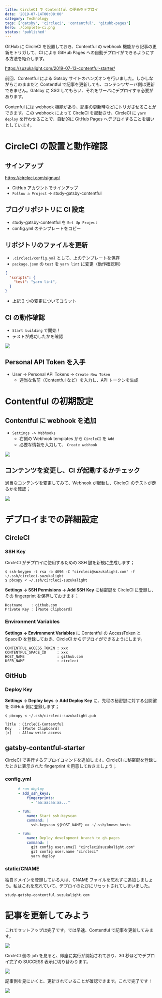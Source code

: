 ```yaml
---
title: CircleCI で Contentful の更新をデプロイ
date: '2019-07-14T00:08:00'
category: Technology
tags: ['gatsby', 'circleci', 'contentful', 'gituhb-pages']
hero: ./complete-ci.png
status: 'published'
---
```


GitHub に CircleCI を設置しておき、Contentful の webhook 機能から記事の更新をトリガして、CI による GitHub Pages への自動デプロイができるようにする方法を紹介します。

https://suzukalight.com/2019-07-13-contentful-starter/

前回、Contentful による Gatsby サイトのハンズオンを行いました。しかしながらこのままだと Contentful で記事を更新しても、コンテンツサーバ側は更新できません。Gatsby に SSG してもらい、それをサーバにデプロイする必要があります。

Contenful には webhook 機能があり、記事の更新時などにトリガさせることができます。この webhook によって CircleCI を起動させ、CircleCI に `yarn deploy` を行わせることで、自動的に GitHub Pages へデプロイすることを狙いとしています。

# CircleCI の設置と動作確認

## サインアップ

https://circleci.com/signup/

- GitHub アカウントでサインアップ
- `Follow a Project` -> study-gatsby-contentful

## ブログリポジトリに CI 設定

- study-gatsby-contentful を `Set Up Project`
- config.yml のテンプレートをコピー

## リポジトリのファイルを更新

- `.circleci/config.yml` として、上のテンプレートを保存
- `package.json` の `test` を `yarn lint` に変更（動作確認用）

```javascript{3}:package.json
{
  "scripts": {
    "test": "yarn lint",
  }
}
```

- 上記 2 つの変更についてコミット

## CI の動作確認

- `Start building` で開始！
- テストが成功したかを確認

![](complete-ci.png)

## Personal API Token を入手

- User -> Personal API Tokens -> `Create New Token`
  - 適当な名前（Contentful など）を入力し、API トークンを生成

# Contentful の初期設定

## Contentful に webhook を追加

- `Settings -> Webhooks`
  - 右側の Webhook templates から `CircleCI` を `Add`
  - 必要な情報を入力して、 `Create webhook`

![](webhook-templates.png)

## コンテンツを変更し、CI が起動するかチェック

適当なコンテンツを変更してみて、Webhook が起動し、CircleCI のテストが走るかを確認；

![](new-jobs.png)

# デプロイまでの詳細設定

## CircleCI

### SSH Key

CircleCI がデプロイに使用するための SSH 鍵を新規に生成します；

```bash:bash
$ ssh-keygen -t rsa -b 4096 -C "circleci@suzukalight.com" -f ~/.ssh/circleci-suzukalight
$ pbcopy < ~/.ssh/circleci-suzukalight
```

**Settings -> SSH Permisions -> Add SSH Key** に秘密鍵を CircleCI に登録し、その fingerprint を保存しておきます；

```
Hostname    : github.com
Private Key : [Paste Clipboard]
```

### Environment Variables

**Settings -> Environment Variables** に Contentful の AccessToken と SpaceID を登録しておき、CircleCI からデプロイができるようにします。

```
CONTENTFUL_ACCESS_TOKEN : xxx
CONTENTFUL_SPACE_ID     : xxx
HOST_NAME               : github.com
USER_NAME               : circleci
```

## GitHub

### Deploy Key

**Settings -> Deploy keys -> Add Deploy Key** に、先程の秘密鍵に対する公開鍵を GitHub 側に登録します；

```bash:bash
$ pbcopy < ~/.ssh/circleci-suzukalight.pub
```

```
Title : CircleCI-Contentful
Key   : [Paste Clipboard]
[x]   : Allow write access
```

## gatsby-contentful-starter

CircleCI で実行するデプロイコマンドを追加します。CircleCI に秘密鍵を登録したときに表示された fingerprint を用意しておきましょう；

### config.yml

```yml:.circleci/config.yml
      # run deploy
      - add_ssh_keys:
          fingerprints:
            - "aa:aa:aa:aa..."

      - run:
          name: Start ssh-keyscan
          command: |
            ssh-keyscan ${HOST_NAME} >> ~/.ssh/known_hosts

      - run:
          name: Deploy development branch to gh-pages
          command: |
            git config user.email "circleci@suzukalight.com"
            git config user.name "circleci"
            yarn deploy
```

### static/CNAME

独自ドメインを登録している人は、CNAME ファイルを忘れずに追加しましょう。私はこれを忘れていて、デプロイのたびにリセットされてしまいました。

```text:static/CNAME
study-gatsby-contentful.suzukalight.com
```

# 記事を更新してみよう

これでセットアップは完了です。では早速、Contentful で記事を更新してみます。

![](update-content.png)

CircleCI 側の job を見ると、即座に実行が開始されており、30 秒ほどでデプロイ完了の SUCCESS 表示に切り替わります。

![](triggered-ci.png)

記事側を見にいくと、更新されていることが確認できます。これで完了です！

![](updated-content.png)
